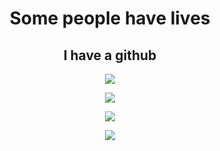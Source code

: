 <h1 align="center">
Some people have lives
</h1>
<h2 align="center">
I have a github
</h2>
<p align="center">
<img  align="center"  src="https://github-readme-stats.vercel.app/api/top-langs/?username=habitualdev&theme=blue-green">
</p>
  
<p align="center">  
<img  align="center"  src="https://github-readme-stats.vercel.app/api?username=habitualdev&theme=blue-green">
</p>

<p align="center">
<img  align="center"  src="https://github-readme-streak-stats.herokuapp.com/?user=habitualdev&theme=blue-green">
</p>

<p align="center"> 
<img  align="center"  src="https://github-profile-trophy.vercel.app/?username=habitualdev&row=1">
</p>
